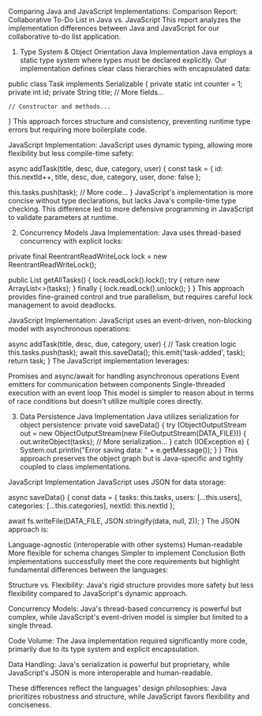 Comparing Java and JavaScript Implementations:
Comparison Report: Collaborative To-Do List in Java vs. JavaScript
This report analyzes the implementation differences between Java and JavaScript for our collaborative to-do list application.

1. Type System & Object Orientation
Java Implementation
Java employs a static type system where types must be declared explicitly. Our implementation defines clear class hierarchies with encapsulated data:

public class Task implements Serializable {
    private static int counter = 1;
    private int id;
    private String title;
    // More fields...
    
    // Constructor and methods...
}
This approach forces structure and consistency, preventing runtime type errors but requiring more boilerplate code.

JavaScript Implementation:
JavaScript uses dynamic typing, allowing more flexibility but less compile-time safety:


async addTask(title, desc, due, category, user) {
  const task = {
    id: this.nextId++,
    title, desc, due, category, user,
    done: false
  };
  
  this.tasks.push(task);
  // More code...
}
JavaScript's implementation is more concise without type declarations, but lacks Java's compile-time type checking. This difference led to more defensive programming in JavaScript to validate parameters at runtime.

2. Concurrency Models
Java Implementation:
Java uses thread-based concurrency with explicit locks:

private final ReentrantReadWriteLock lock = new ReentrantReadWriteLock();

public List<Task> getAllTasks() {
    lock.readLock().lock();
    try {
        return new ArrayList<>(tasks);
    } finally {
        lock.readLock().unlock();
    }
}
This approach provides fine-grained control and true parallelism, but requires careful lock management to avoid deadlocks.

JavaScript Implementation:
JavaScript uses an event-driven, non-blocking model with asynchronous operations:

async addTask(title, desc, due, category, user) {
  // Task creation logic
  this.tasks.push(task);
  await this.saveData();
  this.emit('task-added', task);
  return task;
}
The JavaScript implementation leverages:

Promises and async/await for handling asynchronous operations
Event emitters for communication between components
Single-threaded execution with an event loop
This model is simpler to reason about in terms of race conditions but doesn't utilize multiple cores directly.

3. Data Persistence
Java Implementation
Java utilizes serialization for object persistence:
private void saveData() {
    try (ObjectOutputStream out = new ObjectOutputStream(new FileOutputStream(DATA_FILE))) {
        out.writeObject(tasks);
        // More serialization...
    } catch (IOException e) {
        System.out.println("Error saving data: " + e.getMessage());
    }
}
This approach preserves the object graph but is Java-specific and tightly coupled to class implementations.

JavaScript Implementation
JavaScript uses JSON for data storage:

async saveData() {
  const data = {
    tasks: this.tasks,
    users: [...this.users],
    categories: [...this.categories],
    nextId: this.nextId
  };
  
  await fs.writeFile(DATA_FILE, JSON.stringify(data, null, 2));
}
The JSON approach is:

Language-agnostic (interoperable with other systems)
Human-readable
More flexible for schema changes
Simpler to implement
Conclusion
Both implementations successfully meet the core requirements but highlight fundamental differences between the languages:

Structure vs. Flexibility: Java's rigid structure provides more safety but less flexibility compared to JavaScript's dynamic approach.

Concurrency Models: Java's thread-based concurrency is powerful but complex, while JavaScript's event-driven model is simpler but limited to a single thread.

Code Volume: The Java implementation required significantly more code, primarily due to its type system and explicit encapsulation.

Data Handling: Java's serialization is powerful but proprietary, while JavaScript's JSON is more interoperable and human-readable.

These differences reflect the languages' design philosophies: Java prioritizes robustness and structure, while JavaScript favors flexibility and conciseness.